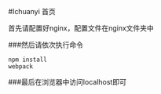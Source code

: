 #Ichuanyi 首页 

首先请配置好nginx，配置文件在nginx文件夹中

###然后请依次执行命令
```
npm install
webpack
```

###最后在浏览器中访问localhost即可
